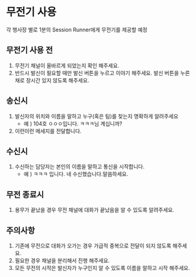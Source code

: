 # 무전기 사용

각 행사장 별로 1분의 Session Runner에게 무전기를 제공할 예정

## 무전기 사용 전

1. 무전기 채널이 올바르게 되었는지 확인 해주세요.
2. 반드시 발신이 필요할 때만 발신 버튼을 누르고 이야기 해주세요. 발신 버튼을 누른 채로 장시간 있지 않도록 해주세요.

## 송신시

1. 발신자의 위치와 이름을 말하고 누구(혹은 팀)를 찾는지 명확하게 알려주세요
    - 예 ) 104호 ㅇㅇㅇ입니다. ㅋㅋㅋ님 계십니까?
2. 이런이런 메세지를 전달합니다.

## 수신시

1. 수신하는 담당자는 본인의 이름을 말하고 통신을 시작합니다.
    - 예 ) ㅋㅋㅋ 입니다. 네 수신했습니다.말씀하세요.

## 무전 종료시

1. 용무가 끝났을 경우 무전 채널에 대화가 끝났음을 알 수 있도록 알려주세요.

## 주의사항

1. 기존에 무전으로 대화가 오가는 경우 가급적 중복으로 전달이 되지 않도록 해주세요.
2. 필요한 경우 채널을 분리해서 진행 해주세요.
3. 모든 무전의 시작은 발신자가 누구인지 알 수 있도록 이름을 말하고 시작 해주세요.
